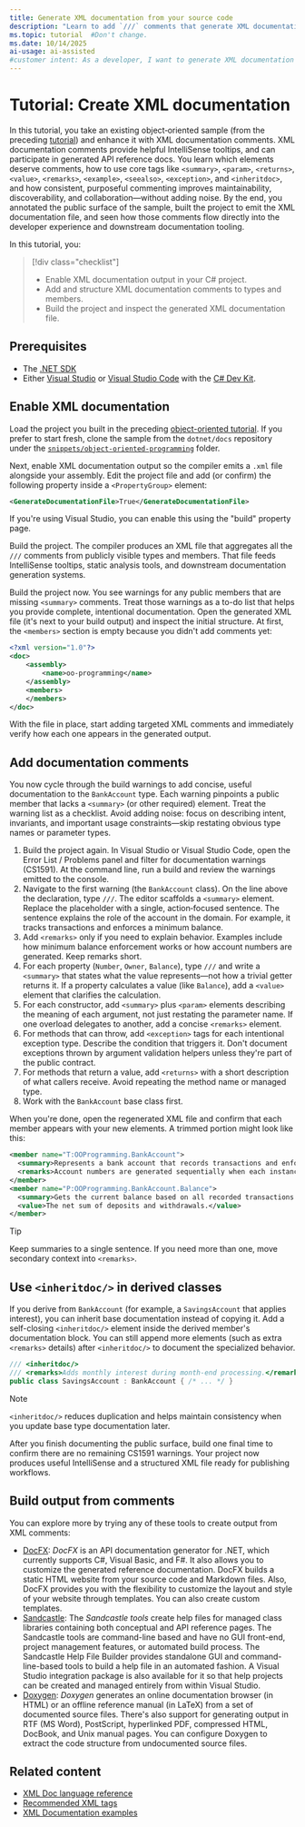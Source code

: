 ```yaml
---
title: Generate XML documentation from your source code
description: "Learn to add `///` comments that generate XML documentation directly from your source code. Learn which tags are available and how to add documentation blocks to types and members."
ms.topic: tutorial  #Don't change.
ms.date: 10/14/2025
ai-usage: ai-assisted
#customer intent: As a developer, I want to generate XML documentation comments so that other developers can use my code successfully.
---
```

# Tutorial: Create XML documentation

In this tutorial, you take an existing object‑oriented sample (from the preceding [tutorial](oop.md)) and enhance it with XML documentation comments. XML documentation comments provide helpful IntelliSense tooltips, and can participate in generated API reference docs. You learn which elements deserve comments, how to use core tags like `<summary>`, `<param>`, `<returns>`, `<value>`, `<remarks>`, `<example>`, `<seealso>`, `<exception>`, and `<inheritdoc>`, and how consistent, purposeful commenting improves maintainability, discoverability, and collaboration—without adding noise. By the end, you annotated the public surface of the sample, built the project to emit the XML documentation file, and seen how those comments flow directly into the developer experience and downstream documentation tooling.

In this tutorial, you:

> [!div class="checklist"]
>
> * Enable XML documentation output in your C# project.
> * Add and structure XML documentation comments to types and members.
> * Build the project and inspect the generated XML documentation file.

## Prerequisites

- The [.NET SDK](https://dot.net)
- Either [Visual Studio](https://visualstudio.com) or [Visual Studio Code](https://visualstudio.com/vscode) with the [C# Dev Kit](https://marketplace.visualstudio.com/items?itemName=ms-dotnettools.csdevkit).

## Enable XML documentation

Load the project you built in the preceding [object-oriented tutorial](oop.md). If you prefer to start fresh, clone the sample from the `dotnet/docs` repository under the [`snippets/object-oriented-programming`](https://github.com/dotnet/docs/tree/main/docs/csharp/fundamentals/tutorials/snippets/object-oriented-programming) folder.

Next, enable XML documentation output so the compiler emits a `.xml` file alongside your assembly. Edit the project file and add (or confirm) the following property inside a `<PropertyGroup>` element:

```xml
<GenerateDocumentationFile>True</GenerateDocumentationFile>
```

If you're using Visual Studio, you can enable this using the "build" property page.

Build the project. The compiler produces an XML file that aggregates all the `///` comments from publicly visible types and members. That file feeds IntelliSense tooltips, static analysis tools, and downstream documentation generation systems.

Build the project now. You see warnings for any public members that are missing `<summary>` comments. Treat those warnings as a to-do list that helps you provide complete, intentional documentation. Open the generated XML file (it's next to your build output) and inspect the initial structure. At first, the `<members>` section is empty because you didn't add comments yet:

```xml
<?xml version="1.0"?>
<doc>
    <assembly>
        <name>oo-programming</name>
    </assembly>
    <members>
    </members>
</doc>
```

With the file in place, start adding targeted XML comments and immediately verify how each one appears in the generated output.

## Add documentation comments

You now cycle through the build warnings to add concise, useful documentation to the `BankAccount` type. Each warning pinpoints a public member that lacks a `<summary>` (or other required) element. Treat the warning list as a checklist. Avoid adding noise: focus on describing intent, invariants, and important usage constraints—skip restating obvious type names or parameter types.

1. Build the project again. In Visual Studio or Visual Studio Code, open the Error List / Problems panel and filter for documentation warnings (CS1591). At the command line, run a build and review the warnings emitted to the console.
1. Navigate to the first warning (the `BankAccount` class). On the line above the declaration, type `///`. The editor scaffolds a `<summary>` element. Replace the placeholder with a single, action‑focused sentence. The sentence explains the role of the account in the domain. For example,  it tracks transactions and enforces a minimum balance.
1. Add `<remarks>` only if you need to explain behavior. Examples include how minimum balance enforcement works or how account numbers are generated. Keep remarks short.
1. For each property (`Number`, `Owner`, `Balance`), type `///` and write a `<summary>` that states what the value represents—not how a trivial getter returns it. If a property calculates a value (like `Balance`), add a `<value>` element that clarifies the calculation.
1. For each constructor, add `<summary>` plus `<param>` elements describing the meaning of each argument, not just restating the parameter name. If one overload delegates to another, add a concise `<remarks>` element.
1. For methods that can throw, add `<exception>` tags for each intentional exception type. Describe the condition that triggers it. Don't document exceptions thrown by argument validation helpers unless they're part of the public contract.
1. For methods that return a value, add `<returns>` with a short description of what callers receive. Avoid repeating the method name or managed type.
1. Work with the `BankAccount` base class first.

When you're done, open the regenerated XML file and confirm that each member appears with your new elements. A trimmed portion might look like this:

```xml
<member name="T:OOProgramming.BankAccount">
  <summary>Represents a bank account that records transactions and enforces an optional minimum balance.</summary>
  <remarks>Account numbers are generated sequentially when each instance is constructed.</remarks>
</member>
<member name="P:OOProgramming.BankAccount.Balance">
  <summary>Gets the current balance based on all recorded transactions.</summary>
  <value>The net sum of deposits and withdrawals.</value>
</member>
```

> [!TIP]
> Keep summaries to a single sentence. If you need more than one, move secondary context into `<remarks>`.

## Use `<inheritdoc/>` in derived classes

If you derive from `BankAccount` (for example, a `SavingsAccount` that applies interest), you can inherit base documentation instead of copying it. Add a self-closing `<inheritdoc/>` element inside the derived member's documentation block. You can still append more elements (such as extra `<remarks>` details) after `<inheritdoc/>` to document the specialized behavior.

```csharp
/// <inheritdoc/>
/// <remarks>Adds monthly interest during month-end processing.</remarks>
public class SavingsAccount : BankAccount { /* ... */ }
```

> [!NOTE]
> `<inheritdoc/>` reduces duplication and helps maintain consistency when you update base type documentation later.

After you finish documenting the public surface, build one final time to confirm there are no remaining CS1591 warnings. Your project now produces useful IntelliSense and a structured XML file ready for publishing workflows.

## Build output from comments

You can explore more by trying any of these tools to create output from XML comments:

- [DocFX](https://dotnet.github.io/docfx/): *DocFX* is an API documentation generator for .NET, which currently supports C#, Visual Basic, and F#. It also allows you to customize the generated reference documentation. DocFX builds a static HTML website from your source code and Markdown files. Also, DocFX provides you with the flexibility to customize the layout and style of your website through templates. You can also create custom templates.
- [Sandcastle](https://github.com/EWSoftware/SHFB): The *Sandcastle tools* create help files for managed class libraries containing both conceptual and API reference pages. The Sandcastle tools are command-line based and have no GUI front-end, project management features, or automated build process. The Sandcastle Help File Builder provides standalone GUI and command-line-based tools to build a help file in an automated fashion. A Visual Studio integration package is also available for it so that help projects can be created and managed entirely from within Visual Studio.
- [Doxygen](https://github.com/doxygen/doxygen): *Doxygen* generates an online documentation browser (in HTML) or an offline reference manual (in LaTeX) from a set of documented source files. There's also support for generating output in RTF (MS Word), PostScript, hyperlinked PDF, compressed HTML, DocBook, and Unix manual pages. You can configure Doxygen to extract the code structure from undocumented source files.

## Related content

- [XML Doc language reference](../../language-reference/xmldoc/index.md)
- [Recommended XML tags](../../language-reference/xmldoc/recommended-tags.md)
- [XML Documentation examples](../../language-reference/xmldoc/examples.md)
